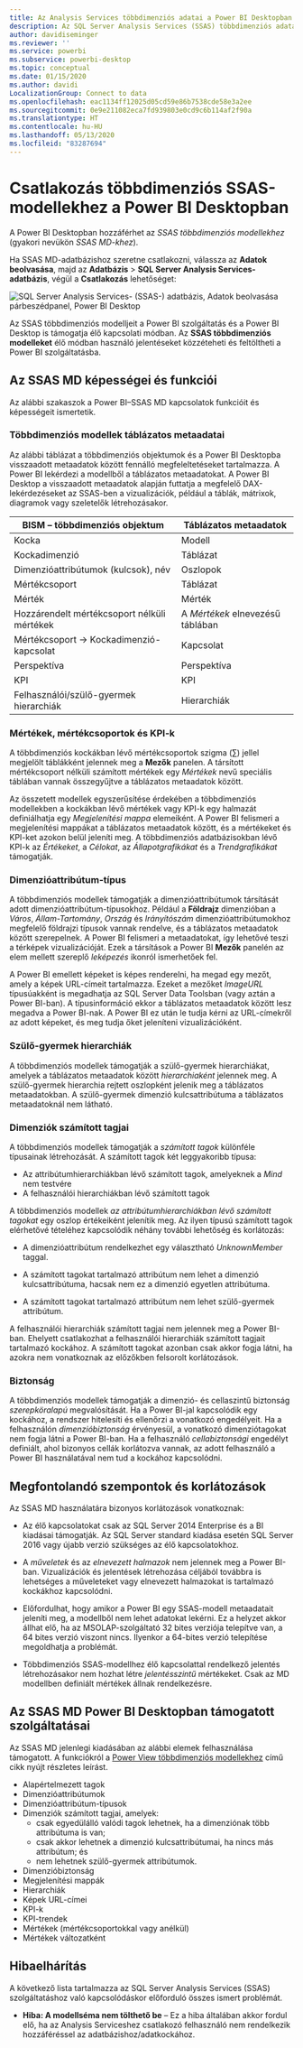 ```yaml
---
title: Az Analysis Services többdimenziós adatai a Power BI Desktopban
description: Az SQL Server Analysis Services (SSAS) többdimenziós adatai a Power BI Desktopban
author: davidiseminger
ms.reviewer: ''
ms.service: powerbi
ms.subservice: powerbi-desktop
ms.topic: conceptual
ms.date: 01/15/2020
ms.author: davidi
LocalizationGroup: Connect to data
ms.openlocfilehash: eac1134ff12025d05cd59e86b7538cde58e3a2ee
ms.sourcegitcommit: 0e9e211082eca7fd939803e0cd9c6b114af2f90a
ms.translationtype: HT
ms.contentlocale: hu-HU
ms.lasthandoff: 05/13/2020
ms.locfileid: "83287694"
---
```

# <a name="connect-to-ssas-multidimensional-models-in-power-bi-desktop"></a>Csatlakozás többdimenziós SSAS-modellekhez a Power BI Desktopban

A Power BI Desktopban hozzáférhet az *SSAS többdimenziós modellekhez* (gyakori nevükön *SSAS MD-khez*).

Ha SSAS MD-adatbázishoz szeretne csatlakozni, válassza az **Adatok beolvasása**, majd az **Adatbázis** > **SQL Server Analysis Services-adatbázis**, végül a **Csatlakozás** lehetőséget:

![SQL Server Analysis Services- (SSAS-) adatbázis, Adatok beolvasása párbeszédpanel, Power BI Desktop](media/desktop-ssas-multidimensional/ssas-multidimensional-2.png)

Az SSAS többdimenziós modelljeit a Power BI szolgáltatás és a Power BI Desktop is támogatja élő kapcsolati módban. Az **SSAS többdimenziós modelleket** élő módban használó jelentéseket közzéteheti és feltöltheti a Power BI szolgáltatásba.

## <a name="capabilities-and-features-of-ssas-md"></a>Az SSAS MD képességei és funkciói

Az alábbi szakaszok a Power BI–SSAS MD kapcsolatok funkcióit és képességeit ismertetik.

### <a name="tabular-metadata-of-multidimensional-models"></a>Többdimenziós modellek táblázatos metaadatai

Az alábbi táblázat a többdimenziós objektumok és a Power BI Desktopba visszaadott metaadatok között fennálló megfeleltetéseket tartalmazza. A Power BI lekérdezi a modellből a táblázatos metaadatokat. A Power BI Desktop a visszaadott metaadatok alapján futtatja a megfelelő DAX-lekérdezéseket az SSAS-ben a vizualizációk, például a táblák, mátrixok, diagramok vagy szeletelők létrehozásakor.

| BISM – többdimenziós objektum | Táblázatos metaadatok |
| --- | --- |
| Kocka |Modell |
| Kockadimenzió |Táblázat |
| Dimenzióattribútumok (kulcsok), név |Oszlopok |
| Mértékcsoport |Táblázat |
| Mérték |Mérték |
| Hozzárendelt mértékcsoport nélküli mértékek |A *Mértékek* elnevezésű táblában |
| Mértékcsoport -> Kockadimenzió-kapcsolat |Kapcsolat |
| Perspektíva |Perspektíva |
| KPI |KPI |
| Felhasználói/szülő-gyermek hierarchiák |Hierarchiák |

### <a name="measures-measure-groups-and-kpis"></a>Mértékek, mértékcsoportok és KPI-k

A többdimenziós kockákban lévő mértékcsoportok szigma (∑) jellel megjelölt táblákként jelennek meg a **Mezők** panelen. A társított mértékcsoport nélküli számított mértékek egy *Mértékek* nevű speciális táblában vannak összegyűjtve a táblázatos metaadatok között.

Az összetett modellek egyszerűsítése érdekében a többdimenziós modellekben a kockákban lévő mértékek vagy KPI-k egy halmazát definiálhatja egy *Megjelenítési mappa* elemeiként. A Power BI felismeri a megjelenítési mappákat a táblázatos metaadatok között, és a mértékeket és KPI-ket azokon belül jeleníti meg. A többdimenziós adatbázisokban lévő KPI-k az *Értékeket*, a *Célokat*, az *Állapotgrafikákat* és a *Trendgrafikákat* támogatják.

### <a name="dimension-attribute-type"></a>Dimenzióattribútum-típus

A többdimenziós modellek támogatják a dimenzióattribútumok társítását adott dimenzióattribútum-típusokhoz. Például a **Földrajz** dimenzióban a *Város*, *Állam-Tartomány*, *Ország* és *Irányítószám* dimenzióattribútumokhoz megfelelő földrajzi típusok vannak rendelve, és a táblázatos metaadatok között szerepelnek. A Power BI felismeri a metaadatokat, így lehetővé teszi a térképek vizualizációját. Ezek a társítások a Power BI **Mezők** panelén az elem mellett szereplő *leképezés* ikonról ismerhetőek fel.

A Power BI emellett képeket is képes renderelni, ha megad egy mezőt, amely a képek URL-címeit tartalmazza. Ezeket a mezőket *ImageURL* típusúakként is megadhatja az SQL Server Data Toolsban (vagy aztán a Power BI-ban). A típusinformáció ekkor a táblázatos metaadatok között lesz megadva a Power BI-nak. A Power BI ez után le tudja kérni az URL-címekről az adott képeket, és meg tudja őket jeleníteni vizualizációként.

### <a name="parent-child-hierarchies"></a>Szülő-gyermek hierarchiák

A többdimenziós modellek támogatják a szülő-gyermek hierarchiákat, amelyek a táblázatos metaadatok között *hierarchiaként* jelennek meg. A szülő-gyermek hierarchia rejtett oszlopként jelenik meg a táblázatos metaadatokban. A szülő-gyermek dimenzió kulcsattribútuma a táblázatos metaadatoknál nem látható.

### <a name="dimension-calculated-members"></a>Dimenziók számított tagjai

A többdimenziós modellek támogatják a *számított tagok* különféle típusainak létrehozását. A számított tagok két leggyakoribb típusa:

* Az attribútumhierarchiákban lévő számított tagok, amelyeknek a *Mind* nem testvére
* A felhasználói hierarchiákban lévő számított tagok

A többdimenziós modellek *az attribútumhierarchiákban lévő számított tagokat* egy oszlop értékeiként jelenítik meg. Az ilyen típusú számított tagok elérhetővé tételéhez kapcsolódik néhány további lehetőség és korlátozás:

* A dimenzióattribútum rendelkezhet egy választható *UnknownMember* taggal.

* A számított tagokat tartalmazó attribútum nem lehet a dimenzió kulcsattribútuma, hacsak nem ez a dimenzió egyetlen attribútuma.

* A számított tagokat tartalmazó attribútum nem lehet szülő-gyermek attribútum.

A felhasználói hierarchiák számított tagjai nem jelennek meg a Power BI-ban. Ehelyett csatlakozhat a felhasználói hierarchiák számított tagjait tartalmazó kockához. A számított tagokat azonban csak akkor fogja látni, ha azokra nem vonatkoznak az előzőkben felsorolt korlátozások.

### <a name="security"></a>Biztonság

A többdimenziós modellek támogatják a dimenzió- és cellaszintű biztonság *szerepköralapú* megvalósítását. Ha a Power BI-jal kapcsolódik egy kockához, a rendszer hitelesíti és ellenőrzi a vonatkozó engedélyeit. Ha a felhasználón *dimenzióbiztonság* érvényesül, a vonatkozó dimenziótagokat nem fogja látni a Power BI-ban. Ha a felhasználó *cellabiztonsági* engedélyt definiált, ahol bizonyos cellák korlátozva vannak, az adott felhasználó a Power BI használatával nem tud a kockához kapcsolódni.

## <a name="considerations-and-limitations"></a>Megfontolandó szempontok és korlátozások

Az SSAS MD használatára bizonyos korlátozások vonatkoznak:

* Az élő kapcsolatokat csak az SQL Server 2014 Enterprise és a BI kiadásai támogatják. Az SQL Server standard kiadása esetén SQL Server 2016 vagy újabb verzió szükséges az élő kapcsolatokhoz.

* A *műveletek* és az *elnevezett halmazok* nem jelennek meg a Power BI-ban. Vizualizációk és jelentések létrehozása céljából továbbra is lehetséges a műveleteket vagy elnevezett halmazokat is tartalmazó kockákhoz kapcsolódni.

* Előfordulhat, hogy amikor a Power BI egy SSAS-modell metaadatait jeleníti meg, a modellből nem lehet adatokat lekérni. Ez a helyzet akkor állhat elő, ha az MSOLAP-szolgáltató 32 bites verziója telepítve van, a 64 bites verzió viszont nincs. Ilyenkor a 64-bites verzió telepítése megoldhatja a problémát.

* Többdimenziós SSAS-modellhez élő kapcsolattal rendelkező jelentés létrehozásakor nem hozhat létre *jelentésszintű* mértékeket. Csak az MD modellben definiált mértékek állnak rendelkezésre.

## <a name="supported-features-of-ssas-md-in-power-bi-desktop"></a>Az SSAS MD Power BI Desktopban támogatott szolgáltatásai

Az SSAS MD jelenlegi kiadásában az alábbi elemek felhasználása támogatott. A funkciókról a [Power View többdimenziós modellekhez](/sql/analysis-services/multidimensional-models/understanding-power-view-for-multidimensional-models?view=sql-server-2014) című cikk nyújt részletes leírást.

* Alapértelmezett tagok
* Dimenzióattribútumok
* Dimenzióattribútum-típusok
* Dimenziók számított tagjai, amelyek:
  * csak egyedülálló valódi tagok lehetnek, ha a dimenziónak több attribútuma is van;
  * csak akkor lehetnek a dimenzió kulcsattribútumai, ha nincs más attribútum; és
  * nem lehetnek szülő-gyermek attribútumok.
* Dimenzióbiztonság
* Megjelenítési mappák
* Hierarchiák
* Képek URL-címei
* KPI-k
* KPI-trendek
* Mértékek (mértékcsoportokkal vagy anélkül)
* Mértékek változatként

## <a name="troubleshooting"></a>Hibaelhárítás

A következő lista tartalmazza az SQL Server Analysis Services (SSAS) szolgáltatáshoz való kapcsolódáskor előforduló összes ismert problémát.

* **Hiba: A modellséma nem tölthető be** – Ez a hiba általában akkor fordul elő, ha az Analysis Serviceshez csatlakozó felhasználó nem rendelkezik hozzáféréssel az adatbázishoz/adatkockához.
